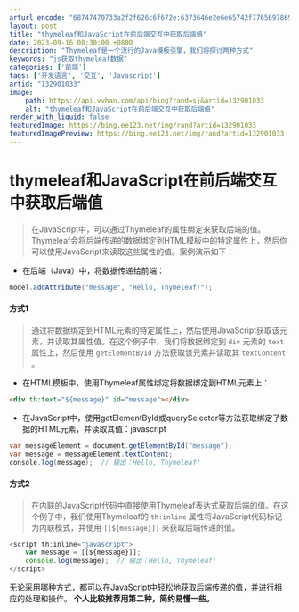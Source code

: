```yaml
---
arturl_encode: "68747470733a2f2f626c6f672e:6373646e2e6e65742f77656978696e5f34343130373134302f:61727469636c652f64657461696c732f313332393031303333"
layout: post
title: "thymeleaf和JavaScript在前后端交互中获取后端值"
date: 2023-09-16 08:30:00 +0800
description: "Thymeleaf是一个流行的Java模板引擎，我们将探讨两种方式"
keywords: "js获取thymeleaf数据"
categories: ['前端']
tags: ['开发语言', '交互', 'Javascript']
artid: "132901033"
image:
    path: https://api.vvhan.com/api/bing?rand=sj&artid=132901033
    alt: "thymeleaf和JavaScript在前后端交互中获取后端值"
render_with_liquid: false
featuredImage: https://bing.ee123.net/img/rand?artid=132901033
featuredImagePreview: https://bing.ee123.net/img/rand?artid=132901033
---
```


# thymeleaf和JavaScript在前后端交互中获取后端值

> 在JavaScript中，可以通过Thymeleaf的属性绑定来获取后端的值。Thymeleaf会将后端传递的数据绑定到HTML模板中的特定属性上，然后你可以使用JavaScript来读取这些属性的值。案例演示如下：

* 在后端（Java）中，将数据传递给前端：

```java
model.addAttribute("message", "Hello, Thymeleaf!");

```

#### 方式1

> 通过将数据绑定到HTML元素的特定属性上，然后使用JavaScript获取该元素，并读取其属性值。在这个例子中，我们将数据绑定到
> `div`
> 元素的
> `text`
> 属性上，然后使用
> `getElementById`
> 方法获取该元素并读取其
> `textContent`
> 。

* 在HTML模板中，使用Thymeleaf属性绑定将数据绑定到HTML元素上：

```html
<div th:text="${message}" id="message"></div>

```

* 在JavaScript中，使用getElementById或querySelector等方法获取绑定了数据的HTML元素，并读取其值：javascript

```java
var messageElement = document.getElementById("message");
var message = messageElement.textContent;
console.log(message);  // 输出：Hello, Thymeleaf!

```

#### 方式2

> 在内联的JavaScript代码中直接使用Thymeleaf表达式获取后端的值。在这个例子中，我们使用Thymeleaf的
> `th:inline`
> 属性将JavaScript代码标记为内联模式，并使用
> `[[${message}]]`
> 来获取后端传递的值。

```javascript
<script th:inline="javascript">
	var message = [[${message}]];
	console.log(message);  // 输出：Hello, Thymeleaf!
</script>

```

无论采用哪种方式，都可以在JavaScript中轻松地获取后端传递的值，并进行相应的处理和操作。
**个人比较推荐用第二种，简约易懂一些。**